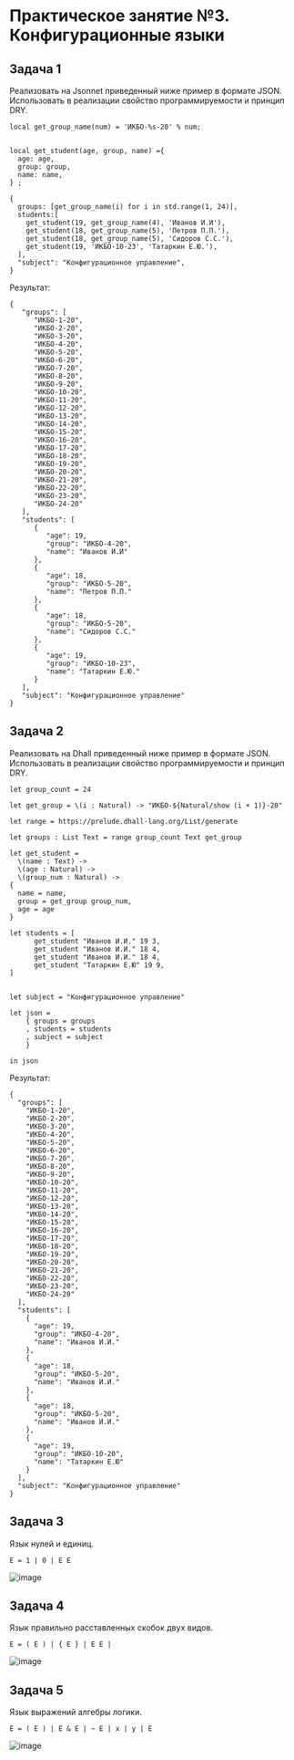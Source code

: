 # Практическое занятие №3. Конфигурационные языки

## Задача 1
Реализовать на Jsonnet приведенный ниже пример в формате JSON. Использовать в реализации свойство программируемости и принцип DRY.

```
local get_group_name(num) = 'ИКБО-%s-20' % num;


local get_student(age, group, name) ={
  age: age,
  group: group,
  name: name,
} ;

{
  groups: [get_group_name(i) for i in std.range(1, 24)],
  students:[
    get_student(19, get_group_name(4), 'Иванов И.И'),
    get_student(18, get_group_name(5), 'Петров П.П.'),
    get_student(18, get_group_name(5), 'Сидоров С.С.'),
    get_student(19, 'ИКБО-10-23', 'Татаркин Е.Ю.'),
  ],
  "subject": "Конфигурационное управление",
}
```

Результат:

```
{
   "groups": [
      "ИКБО-1-20",
      "ИКБО-2-20",
      "ИКБО-3-20",
      "ИКБО-4-20",
      "ИКБО-5-20",
      "ИКБО-6-20",
      "ИКБО-7-20",
      "ИКБО-8-20",
      "ИКБО-9-20",
      "ИКБО-10-20",
      "ИКБО-11-20",
      "ИКБО-12-20",
      "ИКБО-13-20",
      "ИКБО-14-20",
      "ИКБО-15-20",
      "ИКБО-16-20",
      "ИКБО-17-20",
      "ИКБО-18-20",
      "ИКБО-19-20",
      "ИКБО-20-20",
      "ИКБО-21-20",
      "ИКБО-22-20",
      "ИКБО-23-20",
      "ИКБО-24-20"
   ],
   "students": [
      {
         "age": 19,
         "group": "ИКБО-4-20",
         "name": "Иванов И.И"
      },
      {
         "age": 18,
         "group": "ИКБО-5-20",
         "name": "Петров П.П."
      },
      {
         "age": 18,
         "group": "ИКБО-5-20",
         "name": "Сидоров С.С."
      },
      {
         "age": 19,
         "group": "ИКБО-10-23",
         "name": "Татаркин Е.Ю."
      }
   ],
   "subject": "Конфигурационное управление"
}

```

## Задача 2
Реализовать на Dhall приведенный ниже пример в формате JSON. Использовать в реализации свойство программируемости и принцип DRY.

```
let group_count = 24

let get_group = \(i : Natural) -> "ИКБО-${Natural/show (i + 1)}-20"

let range = https://prelude.dhall-lang.org/List/generate

let groups : List Text = range group_count Text get_group

let get_student = 
  \(name : Text) -> 
  \(age : Natural) -> 
  \(group_num : Natural) ->
{ 
  name = name, 
  group = get_group group_num, 
  age = age 
}

let students = [
      get_student "Иванов И.И." 19 3,
      get_student "Иванов И.И." 18 4,
      get_student "Иванов И.И." 18 4,
      get_student "Татаркин Е.Ю" 19 9,
]


let subject = "Конфигурационное управление"

let json =
    { groups = groups
    , students = students
    , subject = subject
    }

in json
```
Результат:
```
{
  "groups": [
    "ИКБО-1-20",
    "ИКБО-2-20",
    "ИКБО-3-20",
    "ИКБО-4-20",
    "ИКБО-5-20",
    "ИКБО-6-20",
    "ИКБО-7-20",
    "ИКБО-8-20",
    "ИКБО-9-20",
    "ИКБО-10-20",
    "ИКБО-11-20",
    "ИКБО-12-20",
    "ИКБО-13-20",
    "ИКБО-14-20",
    "ИКБО-15-20",
    "ИКБО-16-20",
    "ИКБО-17-20",
    "ИКБО-18-20",
    "ИКБО-19-20",
    "ИКБО-20-20",
    "ИКБО-21-20",
    "ИКБО-22-20",
    "ИКБО-23-20",
    "ИКБО-24-20"
  ],
  "students": [
    {
      "age": 19,
      "group": "ИКБО-4-20",
      "name": "Иванов И.И."
    },
    {
      "age": 18,
      "group": "ИКБО-5-20",
      "name": "Иванов И.И."
    },
    {
      "age": 18,
      "group": "ИКБО-5-20",
      "name": "Иванов И.И."
    },
    {
      "age": 19,
      "group": "ИКБО-10-20",
      "name": "Татаркин Е.Ю"
    }
  ],
  "subject": "Конфигурационное управление"
}
```

## Задача 3
Язык нулей и единиц.

```
E = 1 | 0 | E E
```

![image](https://github.com/user-attachments/assets/c3e9b3e0-0c02-4c98-a243-d5621cd351d5)


## Задача 4
Язык правильно расставленных скобок двух видов.

```
E = ( E ) | { E } | E E | 
```

![image](https://github.com/user-attachments/assets/9bbe7d66-d925-4b64-9cb7-e0273d319a33)


## Задача 5
Язык выражений алгебры логики.

```
E = ( E ) | E & E | ~ E | x | y | E
```
![image](https://github.com/user-attachments/assets/cf03353d-76ef-47a1-afdb-b23796b9b5ed)




